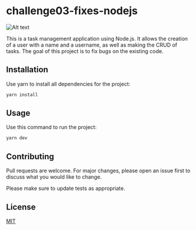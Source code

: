 # challenge03-fixes-nodejs
![Alt text](https://cdn.discordapp.com/attachments/722847562364878858/934807403818549268/bannernodejs.png)

This is a task management application using Node.js. It allows the creation of a user with a name and a username, as well as making the CRUD of tasks. The goal of this project is to fix bugs on the existing code.  

## Installation

Use yarn to install all dependencies for the project:

```bash
yarn install
```

## Usage
Use this command to run the project:
```bash
yarn dev 
```

## Contributing
Pull requests are welcome. For major changes, please open an issue first to discuss what you would like to change.

Please make sure to update tests as appropriate.

## License
[MIT](https://choosealicense.com/licenses/mit/)
